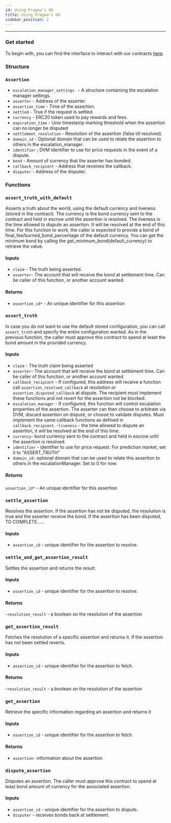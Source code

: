 ```yaml
---
id: Using Pragma's OO
title: Using Pragma's OO
sidebar_position: 2
--- 
```


---


### Get started 

To begin with, you can find the interface to interact with our contracts [here](https://github.com/astraly-labs/Optimistic-Oracle/blob/main/optimistic_oracle/src/contracts/interfaces.cairo).


### Structure

### `Assertion`

- `escalation_manager_settings ` - A structure containing the escalation manager settings.
- `asserter` -  Address of the asserter.
- `assertion_time` - Time of the assertion.
- `settled` -  True if the request is settled.
- `currency` - ERC20 token used to pay rewards and fees.
- `expiration_time` - Unix timestamp marking threshold when the assertion can no longer be disputed  
- `settlement_resolution` - Resolution of the assertion (false till resolved).
- `domain_id` - Optional domain that can be used to relate the assertion to others in the escalation_manager.
- `identifier` ; DVM identifier to use for price requests in the event of a dispute.
- `bond` - Amount of currency that the asserter has bonded.
- `callback_recipient` - Address that receives the callback.
- `disputer` -  Address of the disputer.



### Functions

### `assert_truth_with_default` 

Asserts a truth about the world, using the default currency and liveness (stored in the contract). The currency is the bond currency sent to the contract and held in escrow until the assertion is resolved. The liveness is the time allowed to dispute an assertion. It will be resolved at the end of this time. For this function to work, the caller is expected to provide a bond of final_fee/burned_bond_percentage of the default currency. You can get the minimum bond by calling the get_minimum_bond(default_currency) to retrieve the value.

#### Inputs

- `claim` - The truth being asserted.  
- `asserter`- The account that will receive the bond at settlement time. Can be caller of this function, or another account wanted.   

#### Returns

- `assertion_id*` - An unique identifier for this assertion   


### `assert_truth` 

In case you do not want to use the default stored configuration, you can call `assert_truth` and specify the entire configuration wanted. As in the previous function, the caller must approve this contract to spend at least the bond amount in the provided currency.

#### Inputs

- `claim` - The truth claim being asserted
- `asserter`- The account that will receive the bond at settlement time. Can be caller of this function, or another account wanted.   
- `callback_recipient` - If configured, this address will receive a function call `assertion_resolved_callback` at resolution or `assertion_disputed_callback` at dispute. The
recipient must implement these functions and not revert for the assertion not be blocked. 
- `escalation_manager` - If configured, this function will control escalation properties of the assertion. The asserter can then choose to arbitrate via DVM, discard assertion on dispute, or choose to validate disputes. Must implement the same callback functions as defined in `callback_recipient`.
-`liveness` - the time allowed to dispute an assertion, it will be resolved at the end of this time. 
- `currency`- bond currency sent to the contract and held in escrow until the assertion is resolved.
- `identifier` - identifier to use for price request. For prediction market, set it to "ASSERT_TRUTH"
- `domain_id`- optional domain that can be used to relate this assertion to others in the escalationManager. Set to 0 for now. 

##### Returns

`assertion_id*` - An unique identifier for this assertion


### `settle_assertion` 

Resolves the assertion. If the assertion has not be disputed, the resolution is true and the asserter receive the bond. If the assertion has been disputed, TO COMPLETE...... 

#### Inputs
- `assertion_id` - unique identifier for the assertion to resolve.

### `settle_and_get_assertion_result`

Settles the assertion and returns the result.

#### Inputs
- `assertion_id` - unique identifier for the assertion to resolve.

#### Returns 
-`resolution_result` - a boolean on the resolution of the assertion



### `get_assertion_result`

Fetches the resolution of a specific assertion and returns it. If the assertion has not been settled reverts. 

#### Inputs
- `assertion_id` - unique identifier for the assertion to fetch.

#### Returns 
-`resolution_result` - a boolean on the resolution of the assertion


### `get_assertion` 

Retrieve the specific information regarding an assertion and returns it 

#### Inputs
- `assertion_id` - unique identifier for the assertion to fetch.

#### Returns 
- `assertion`- information about the assertion


### `dispute_assertion`

Disputes an assertion. The caller must approve this contract to spend at least bond amount of currency for the associated assertion.

#### Inputs
- `assertion_id` - unique identifier for the assertion to dispute.
- `disputer` - receives bonds back at settlement.


